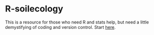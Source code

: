 # R-soilecology
This is a resource for those who need R and stats help, but need a little demystifying of coding and version control. Start [here](https://stevenmamet.github.io/R-soilecology/). 
